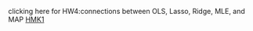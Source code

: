 
clicking here for HW4:connections between OLS, Lasso, Ridge, MLE, and MAP
[HMK1](http://yuwei-econ.github.io/DoNotOpen/HW4_Microeconometrics.pdf)

